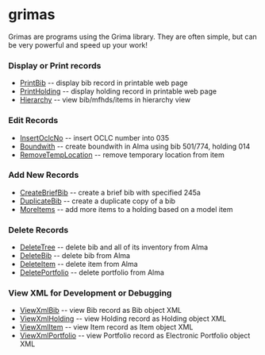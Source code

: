 # grimas

Grimas are programs using the Grima library. They are often simple, but can
be very powerful and speed up your work!

### Display or Print records
* [PrintBib](../grimas/PrintBib/PrintBib.md) -- display bib record in printable web page
* [PrintHolding](../grimas/PrintHolding/PrintHolding.md) -- display holding record in printable web page
* [Hierarchy](../grimas/Hierarchy/Hierarchy.md) -- view bib/mfhds/items in hierarchy view

### Edit Records
* [InsertOclcNo](../grimas/InsertOclcNo/InsertOclcNo.md) -- insert OCLC number into 035
* [Boundwith](../grimas/Boundwith/Boundwith.md) -- create boundwith in Alma using bib 501/774, holding 014
* [RemoveTempLocation](../grimas/RemoveTempLocation/RemoveTempLocation.md) -- remove temporary location from item

### Add New Records
* [CreateBriefBib](../grimas/CreateBriefBib/CreateBriefBib.md) -- create a brief bib with specified 245a
* [DuplicateBib](../grimas/DuplicateBib/DuplicateBib.md) -- create a duplicate copy of a bib
* [MoreItems](../grimas/MoreItems/MoreItems.md) -- add more items to a holding based on a model item

### Delete Records
* [DeleteTree](../grimas/DeleteTree/DeleteTree.md) -- delete bib and all of its inventory from Alma
* [DeleteBib](../grimas/DeleteBib/DeleteBib.md) -- delete bib from Alma
* [DeleteItem](../grimas/DeleteItem/DeleteItem.md) -- delete item from Alma
* [DeletePortfolio](../grimas/DeletePortfolio/DeletePortfolio.md) -- delete portfolio from Alma

### View XML for Development or Debugging
* [ViewXmlBib](../grimas/ViewXmlBib/ViewXmlBib.md) -- view Bib record as Bib object XML
* [ViewXmlHolding](../grimas/ViewXmlHolding/ViewXmlHolding.md) -- view Holding record as Holding object XML
* [ViewXmlItem](../grimas/ViewXmlItem/ViewXmlItem.md) -- view Item record as Item object XML
* [ViewXmlPortfolio](../grimas/ViewXmlPortfolio/ViewXmlPortfolio.md) -- view Portfolio record as Electronic Portfolio object XML
